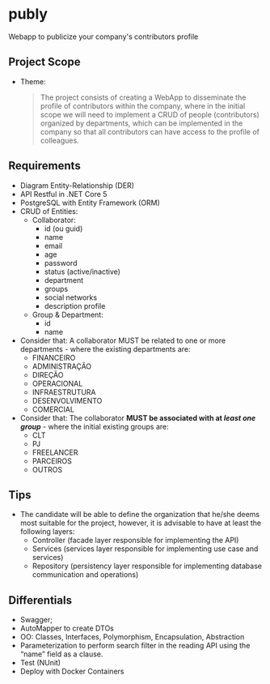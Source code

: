 # publy
Webapp to publicize your company's contributors profile

## Project Scope

- Theme:

  > The project consists of creating a WebApp to disseminate the profile of contributors within the company, where in the initial scope we will need to implement a CRUD of people (contributors) organized by departments, which can be implemented in the company so that all contributors can have access to the profile of colleagues.


## Requirements

  - Diagram Entity-Relationship (DER)
  - API Restful in .NET Core 5
  - PostgreSQL with Entity Framework (ORM)
  - CRUD of Entities:
      - Collaborator:
          - id (ou guid)
          - name
          - email
          - age
          - password
          - status (active/inactive)
          - department
          - groups
          - social networks
          - description profile
      - Group & Department:
          - id
          - name
  - Consider that: A collaborator MUST be related to one or more departments - where the existing departments are:
      - FINANCEIRO
      - ADMINISTRAÇÃO
      - DIREÇÃO
      - OPERACIONAL
      - INFRAESTRUTURA
      - DESENVOLVIMENTO
      - COMERCIAL
  - Consider that: The collaborator **MUST be associated with at *least one group*** - where the initial existing groups are:
      - CLT
      - PJ
      - FREELANCER
      - PARCEIROS
      - OUTROS

## Tips

- The candidate will be able to define the organization that he/she deems most suitable for the project, however, it is advisable to have at least the following layers:
    - Controller (facade layer responsible for implementing the API)
    - Services (services layer responsible for implementing use case and services)
    - Repository (persistency layer responsible for implementing database communication and operations)

##  Differentials

  - Swagger;
  - AutoMapper to create DTOs
  - OO: Classes, Interfaces, Polymorphism, Encapsulation, Abstraction
  - Parameterization to perform search filter in the reading API using the “name” field as a clause.
  - Test (NUnit)
  - Deploy with Docker Containers
